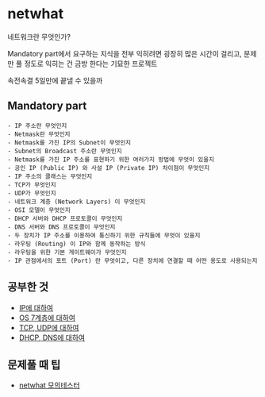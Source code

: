 # netwhat
네트워크란 무엇인가?

Mandatory part에서 요구하는 지식을 전부 익히려면 굉장히 많은 시간이 걸리고, 문제만 풀 정도로 익히는 건 금방 한다는 기묘한 프로젝트

속전속결 5일만에 끝낼 수 있을까

## Mandatory part
    - IP 주소란 무엇인지
    - Netmask란 무엇인지
    - Netmask를 가진 IP의 Subnet이 무엇인지
    - Subnet의 Broadcast 주소란 무엇인지
    - Netmask를 가진 IP 주소를 표현하기 위한 여러가지 방법에 무엇이 있을지
    - 공인 IP (Public IP) 와 사설 IP (Private IP) 차이점이 무엇인지
    - IP 주소의 클래스는 무엇인지
    - TCP가 무엇인지
    - UDP가 무엇인지
    - 네트워크 계층 (Network Layers) 이 무엇인지
    - OSI 모델이 무엇인지
    - DHCP 서버와 DHCP 프로토콜이 무엇인지
    - DNS 서버와 DNS 프로토콜이 무엇인지
    - 두 장치가 IP 주소를 이용하여 통신하기 위한 규칙들에 무엇이 있을지
    - 라우팅 (Routing) 이 IP와 함께 동작하는 방식
    - 라우팅을 위한 기본 게이트웨이가 무엇인지
    - IP 관점에서의 포트 (Port) 란 무엇이고, 다른 장치에 연결할 때 어떤 용도로 사용되는지

## 공부한 것
- [IP에 대하여](1_IP.md)
- [OS 7계층에 대하여](2_OSI7.md)
- [TCP, UDP에 대하여](3_TCPUDP.md)
- [DHCP, DNS에 대하여](4_DHCP_DNS.md)

## 문제풀 때 팁
- [netwhat 모의테스터](netwhat42.md)
